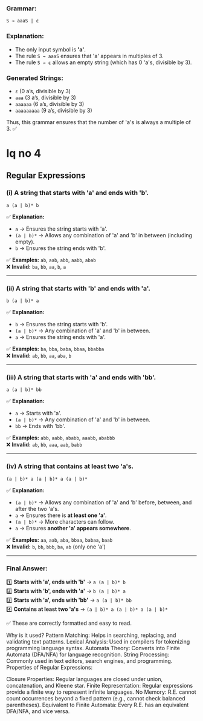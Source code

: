 ### **Grammar:**  
```
S → aaaS | ε
```  

### **Explanation:**  
- The only input symbol is **'a'**.  
- The rule `S → aaaS` ensures that 'a' appears in multiples of 3.  
- The rule `S → ε` allows an empty string (which has 0 'a's, divisible by 3).  

### **Generated Strings:**  
- `ε` (0 a’s, divisible by 3)  
- `aaa` (3 a’s, divisible by 3)  
- `aaaaaa` (6 a’s, divisible by 3)  
- `aaaaaaaaa` (9 a’s, divisible by 3)  

Thus, this grammar ensures that the number of 'a's is always a multiple of 3. ✅

# lq no 4

## Regular Expressions

### (i) A string that starts with 'a' and ends with 'b'.  
```regex
a (a | b)* b
```
✅ **Explanation:**  
- `a` → Ensures the string starts with 'a'.  
- `(a | b)*` → Allows any combination of 'a' and 'b' in between (including empty).  
- `b` → Ensures the string ends with 'b'.  

✅ **Examples:** `ab`, `aab`, `abb`, `aabb`, `abab`  
❌ **Invalid:** `ba`, `bb`, `aa`, `b`, `a`  

---

### (ii) A string that starts with 'b' and ends with 'a'.  
```regex
b (a | b)* a
```
✅ **Explanation:**  
- `b` → Ensures the string starts with 'b'.  
- `(a | b)*` → Any combination of 'a' and 'b' in between.  
- `a` → Ensures the string ends with 'a'.  

✅ **Examples:** `ba`, `bba`, `baba`, `bbaa`, `bbabba`  
❌ **Invalid:** `ab`, `bb`, `aa`, `aba`, `b`  

---

### (iii) A string that starts with 'a' and ends with 'bb'.  
```regex
a (a | b)* bb
```
✅ **Explanation:**  
- `a` → Starts with 'a'.  
- `(a | b)*` → Any combination of 'a' and 'b' in between.  
- `bb` → Ends with 'bb'.  

✅ **Examples:** `abb`, `aabb`, `ababb`, `aaabb`, `ababbb`  
❌ **Invalid:** `ab`, `bb`, `aaa`, `aab`, `babb`  

---

### (iv) A string that contains at least two 'a's.  
```regex
(a | b)* a (a | b)* a (a | b)*
```
✅ **Explanation:**  
- `(a | b)*` → Allows any combination of 'a' and 'b' before, between, and after the two 'a's.  
- `a` → Ensures there is **at least one 'a'**.  
- `(a | b)*` → More characters can follow.  
- `a` → Ensures **another 'a' appears somewhere**.  

✅ **Examples:** `aa`, `aab`, `aba`, `bbaa`, `babaa`, `baab`  
❌ **Invalid:** `b`, `bb`, `bbb`, `ba`, `ab` (only one 'a')  

---

### **Final Answer:**  
1️⃣ **Starts with 'a', ends with 'b'** → `a (a | b)* b`  
2️⃣ **Starts with 'b', ends with 'a'** → `b (a | b)* a`  
3️⃣ **Starts with 'a', ends with 'bb'** → `a (a | b)* bb`  
4️⃣ **Contains at least two 'a's** → `(a | b)* a (a | b)* a (a | b)*`  

✅ These are correctly formatted and easy to read.


Why is it used?
Pattern Matching: Helps in searching, replacing, and validating text patterns.
Lexical Analysis: Used in compilers for tokenizing programming language syntax.
Automata Theory: Converts into Finite Automata (DFA/NFA) for language recognition.
String Processing: Commonly used in text editors, search engines, and programming.
Properties of Regular Expressions:

Closure Properties: Regular languages are closed under union, concatenation, and Kleene star.
Finite Representation: Regular expressions provide a finite way to represent infinite languages.
No Memory: R.E. cannot count occurrences beyond a fixed pattern (e.g., cannot check balanced parentheses).
Equivalent to Finite Automata: Every R.E. has an equivalent DFA/NFA, and vice versa.
